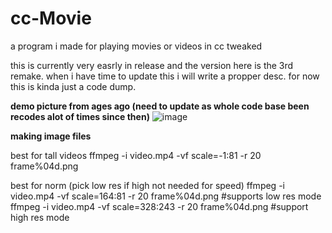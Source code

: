 # cc-Movie
a program i made for playing movies or videos in cc tweaked

this is currently very easrly in release and the version here is the 3rd remake. when i have time to update this i will write a propper desc. for now this is kinda just a code dump.


**demo picture from ages ago (need to update as whole code base been recodes alot of times since then)**
![image](https://user-images.githubusercontent.com/66819523/147517423-4d920f6a-35ef-493f-be69-312fffdc404b.png)


**making image files**

best for tall videos
ffmpeg -i video.mp4 -vf scale=-1:81 -r 20 frame%04d.png

best for norm (pick low res if high not needed for speed)
ffmpeg -i video.mp4 -vf scale=164:81 -r 20 frame%04d.png #supports low res mode
ffmpeg -i video.mp4 -vf scale=328:243 -r 20 frame%04d.png #support high res mode




